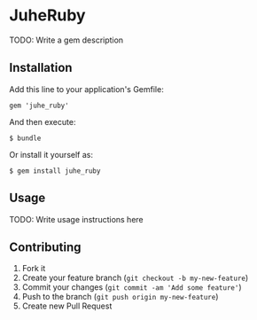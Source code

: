 # JuheRuby

TODO: Write a gem description

## Installation

Add this line to your application's Gemfile:

    gem 'juhe_ruby'

And then execute:

    $ bundle

Or install it yourself as:

    $ gem install juhe_ruby

## Usage

TODO: Write usage instructions here

## Contributing

1. Fork it
2. Create your feature branch (`git checkout -b my-new-feature`)
3. Commit your changes (`git commit -am 'Add some feature'`)
4. Push to the branch (`git push origin my-new-feature`)
5. Create new Pull Request

